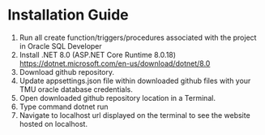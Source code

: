Installation Guide
==================================
1. Run all create function/triggers/procedures associated with the project in Oracle SQL Developer
2. Install .NET 8.0 (ASP.NET Core Runtime 8.0.18) https://dotnet.microsoft.com/en-us/download/dotnet/8.0
3. Download github repository.
4. Update appsettings.json file within downloaded github files with your TMU oracle database credentials.
5. Open downloaded github repository location in a Terminal.
6. Type command dotnet run
7. Navigate to localhost url displayed on the terminal to see the website hosted on localhost.
